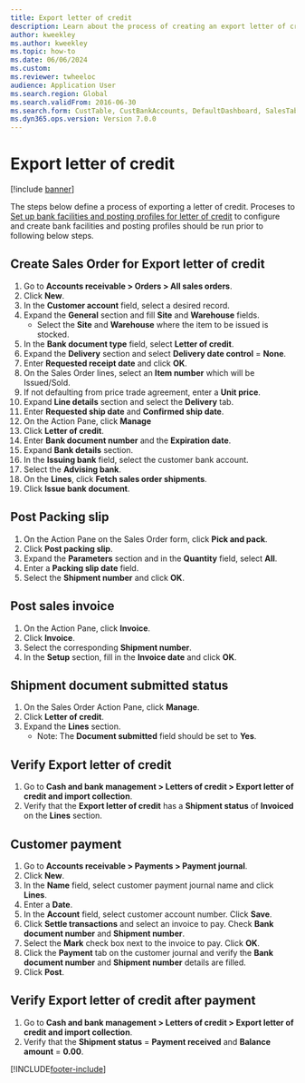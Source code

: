 ```yaml
--- 
title: Export letter of credit
description: Learn about the process of creating an export letter of credit, which is an agreement that is issued by a bank, including a step-by-step process. 
author: kweekley
ms.author: kweekley
ms.topic: how-to
ms.date: 06/06/2024
ms.custom:
ms.reviewer: twheeloc 
audience: Application User  
ms.search.region: Global
ms.search.validFrom: 2016-06-30
ms.search.form: CustTable, CustBankAccounts, DefaultDashboard, SalesTableListPage, SalesCreateOrder, SalesTable, BankLCExport, SalesEditLines,  LedgerJournalTable, LedgerJournalTransCustPaym, CustOpenTrans
ms.dyn365.ops.version: Version 7.0.0 
---
```


# Export letter of credit

[!include [banner](../../includes/banner.md)]

The steps below define a process of exporting a letter of credit. Proceses to [Set up bank facilities and posting profiles for letter of credit](set-up-bank-facilities-posting-profiles-letter-credit.md) to configure and create bank facilities and posting profiles should be run prior to following below steps.

## Create Sales Order for Export letter of credit
1. Go to **Accounts receivable > Orders > All sales orders**.
2. Click **New**.
3. In the **Customer account** field, select a desired record.
4. Expand the **General** section and fill **Site** and **Warehouse** fields.
    * Select the **Site** and **Warehouse**  where the item to be issued is stocked.
5. In the **Bank document type** field, select **Letter of credit**.
6. Expand the **Delivery** section and select **Delivery date control** = **None**.
7. Enter **Requested receipt date** and click **OK**.
8. On the Sales Order lines, select an **Item number** which will be Issued/Sold.
9. If not defaulting from price trade agreement, enter a **Unit price**.
10. Expand **Line details** section and select the **Delivery** tab.
11. Enter **Requested ship date** and **Confirmed ship date**.
12. On the Action Pane, click **Manage**
13. Click **Letter of credit**.
14. Enter **Bank document number** and the **Expiration date**.
15. Expand **Bank details** section.
16. In the **Issuing bank** field, select the customer bank account.
17. Select the **Advising bank**.
18. On the **Lines**, click **Fetch sales order shipments**.
19. Click **Issue bank document**.

## Post Packing slip
1. On the Action Pane on the Sales Order  form, click **Pick and pack**.
2. Click **Post packing slip**.
3. Expand the **Parameters** section and in the **Quantity** field, select **All**.
4. Enter a **Packing slip date** field.
5. Select the **Shipment number** and click **OK**.

## Post sales invoice
1. On the Action Pane, click **Invoice**.
2. Click **Invoice**.
3. Select the corresponding **Shipment number**.
4. In the **Setup** section, fill in the **Invoice date** and click **OK**.

## Shipment document submitted status
1. On the Sales Order Action Pane, click **Manage**.
2. Click **Letter of credit**.
3. Expand the **Lines** section.
    * Note: The **Document submitted** field should be set to **Yes**.  

## Verify Export letter of credit
1. Go to **Cash and bank management > Letters of credit > Export letter of credit and import collection**.
2. Verify that the **Export letter of credit** has a **Shipment status** of **Invoiced** on the **Lines** section.

## Customer payment
1. Go to **Accounts receivable > Payments > Payment journal**.
2. Click **New**.
3. In the **Name** field, select customer payment journal name and click **Lines**.
4. Enter a **Date**.
5. In the **Account** field, select customer account number. Click **Save**.
6. Click **Settle transactions** and select an invoice to pay. Check **Bank document number** and **Shipment number**.
7. Select the **Mark** check box next to the invoice to pay. Click **OK**.
8. Click the **Payment** tab on the customer journal and verify the **Bank document number** and **Shipment number** details are filled.
9. Click **Post**.

## Verify Export letter of credit after payment
1. Go to **Cash and bank management > Letters of credit > Export letter of credit and import collection**.
2. Verify that the **Shipment status** = **Payment received** and **Balance amount** = **0.00**.  

[!INCLUDE[footer-include](../../../includes/footer-banner.md)]
